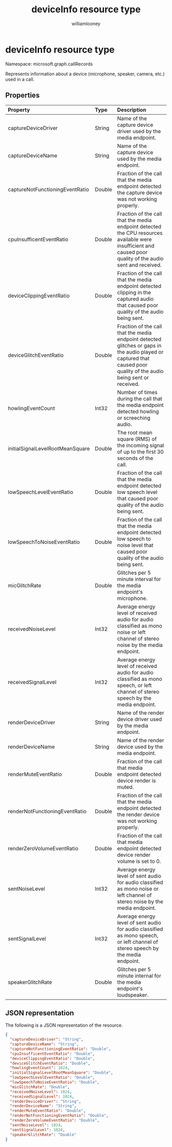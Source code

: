 ﻿---
title: "deviceInfo resource type"
description: "The deviceInfo type"
localization_priority: Normal
author: "williamlooney"
ms.prod: "cloud-communications"
doc_type: "resourcePageType"
---

# deviceInfo resource type

Namespace: microsoft.graph.callRecords

Represents information about a device (microphone, speaker, camera, etc.) used in a call.

## Properties

| Property                         | Type   | Description                                                                                                                                                          |
| :------------------------------- | :----- | :------------------------------------------------------------------------------------------------------------------------------------------------------------------- |
| captureDeviceDriver              | String | Name of the capture device driver used by the media endpoint.                                                                                                        |
| captureDeviceName                | String | Name of the capture device used by the media endpoint.                                                                                                               |
| captureNotFunctioningEventRatio  | Double | Fraction of the call that the media endpoint detected the capture device was not working properly.                                                                   |
| cpuInsufficentEventRatio         | Double | Fraction of the call that the media endpoint detected the CPU resources available were insufficient and caused poor quality of the audio sent and received.          |
| deviceClippingEventRatio         | Double | Fraction of the call that the media endpoint detected clipping in the captured audio that caused poor quality of the audio being sent.                               |
| deviceGlitchEventRatio           | Double | Fraction of the call that the media endpoint detected glitches or gaps in the audio played or captured that caused poor quality of the audio being sent or received. |
| howlingEventCount                | Int32  | Number of times during the call that the media endpoint detected howling or screeching audio.                                                                        |
| initialSignalLevelRootMeanSquare | Double | The root mean square (RMS) of the incoming signal of up to the first 30 seconds of the call.                                                                         |
| lowSpeechLevelEventRatio         | Double | Fraction of the call that the media endpoint detected low speech level that caused poor quality of the audio being sent.                                             |
| lowSpeechToNoiseEventRatio       | Double | Fraction of the call that the media endpoint detected low speech to noise level that caused poor quality of the audio being sent.                                    |
| micGlitchRate                    | Double | Glitches per 5 minute interval for the media endpoint's microphone.                                                                                                  |
| receivedNoiseLevel               | Int32  | Average energy level of received audio for audio classified as mono noise or left channel of stereo noise by the media endpoint.                                     |
| receivedSignalLevel              | Int32  | Average energy level of received audio for audio classified as mono speech, or left channel of stereo speech by the media endpoint.                                  |
| renderDeviceDriver               | String | Name of the render device driver used by the media endpoint.                                                                                                         |
| renderDeviceName                 | String | Name of the render device used by the media endpoint.                                                                                                                |
| renderMuteEventRatio             | Double | Fraction of the call that media endpoint detected device render is muted.                                                                                            |
| renderNotFunctioningEventRatio   | Double | Fraction of the call that the media endpoint detected the render device was not working properly.                                                                    |
| renderZeroVolumeEventRatio       | Double | Fraction of the call that media endpoint detected device render volume is set to 0.                                                                                  |
| sentNoiseLevel                   | Int32  | Average energy level of sent audio for audio classified as mono noise or left channel of stereo noise by the media endpoint.                                         |
| sentSignalLevel                  | Int32  | Average energy level of sent audio for audio classified as mono speech, or left channel of stereo speech by the media endpoint.                                      |
| speakerGlitchRate                | Double | Glitches per 5 minute internal for the media endpoint's loudspeaker.                                                                                                 |

## JSON representation

The following is a JSON representation of the resource.

<!-- {
  "blockType": "resource",
  "optionalProperties": [

  ],
  "@odata.type": "microsoft.graph.callRecords.deviceInfo",
  "baseType": null
}-->

```json
{
  "captureDeviceDriver": "String",
  "captureDeviceName": "String",
  "captureNotFunctioningEventRatio": "Double",
  "cpuInsufficentEventRatio": "Double",
  "deviceClippingEventRatio": "Double",
  "deviceGlitchEventRatio": "Double",
  "howlingEventCount": 1024,
  "initialSignalLevelRootMeanSquare": "Double",
  "lowSpeechLevelEventRatio": "Double",
  "lowSpeechToNoiseEventRatio": "Double",
  "micGlitchRate": "Double",
  "receivedNoiseLevel": 1024,
  "receivedSignalLevel": 1024,
  "renderDeviceDriver": "String",
  "renderDeviceName": "String",
  "renderMuteEventRatio": "Double",
  "renderNotFunctioningEventRatio": "Double",
  "renderZeroVolumeEventRatio": "Double",
  "sentNoiseLevel": 1024,
  "sentSignalLevel": 1024,
  "speakerGlitchRate": "Double"
}
```

<!-- uuid: 16cd6b66-4b1a-43a1-adaf-3a886856ed98
2019-02-04 14:57:30 UTC -->

<!-- {
  "type": "#page.annotation",
  "description": "deviceInfo resource",
  "keywords": "",
  "section": "documentation",
  "tocPath": ""
}-->
